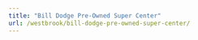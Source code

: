 ```yaml
---
title: "Bill Dodge Pre-Owned Super Center"
url: /westbrook/bill-dodge-pre-owned-super-center/
---
```

